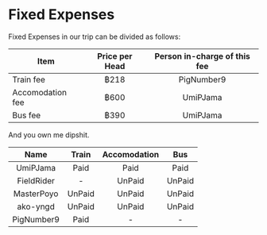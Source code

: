 # Fixed Expenses

Fixed Expenses in our trip can be divided as follows:

| Item | Price per Head | Person in-charge of this fee | 
|------|:--------------:|:----------------------------:|
| Train fee | ฿218 | PigNumber9 |
| Accomodation fee | ฿600 | UmiPJama |
| Bus fee | ฿390 | UmiPJama |

And you own me dipshit.

| Name | Train | Accomodation | Bus |
|:----:|:-----:|:------------:|:---:|
| UmiPJama | Paid | Paid | Paid |
| FieldRider | - | UnPaid | UnPaid |
| MasterPoyo | UnPaid | UnPaid | UnPaid |
| ako-yngd | UnPaid | UnPaid | UnPaid |
| PigNumber9 | Paid | - | - |

